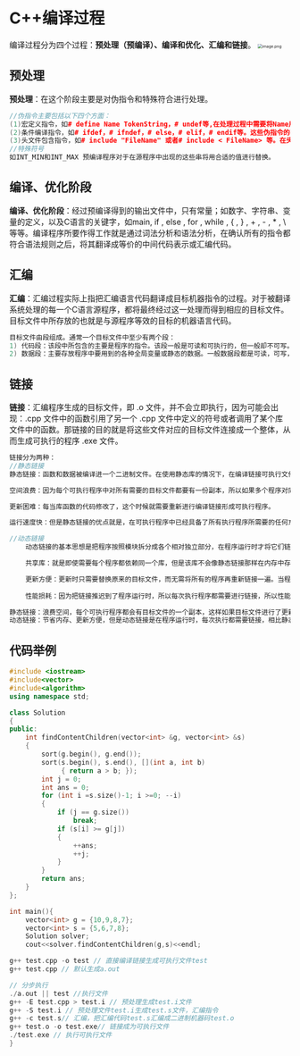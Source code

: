 <!--
 * @Description: 
 * @code: 
 * @Author: Li Jiaxin
 * @Date: 2022-01-03 22:03:56
-->
# C++编译过程
编译过程分为四个过程：**预处理（预编译）、编译和优化、汇编和链接**。
<img src="https://pic.leetcode-cn.com/1612676946-HVvkdR-image.png" alt="image.png" style="zoom:50%;" />

## 预处理
**预处理**：在这个阶段主要是对伪指令和特殊符合进行处理。

```C++
//伪指令主要包括以下四个方面：
(1)宏定义指令，如# define Name TokenString，# undef等,在处理过程中需要将Name用TokenString替换，但作为字符串常量的 Name则不被替换。
(2)条件编译指令，如# ifdef，# ifndef，# else，# elif，# endif等。这些伪指令的引入使得程序员可以通过定义不同的宏来决定编译程序对哪些代码进行处理。预编译程序将根据有关的文件，将那些不必要的代码过滤掉。
(3)头文件包含指令，如# include "FileName" 或者# include < FileName> 等。在头文件中一般用伪指令# define定义了大量的宏（最常见的是字符常量），同时包含有各种外部符号的声明。采用头文件的目的主要是为了使某些定义可以供多个不同的C源程序使用。因为在需要用到这些定义的C源程序中，只需加上一条# include语句即可，而不必再在此文件中将这些定义重复一遍。预编译程序将把头文件中的定义统统都加入到它所产生的输出文件中，以供编译程序对之进行处理。
//特殊符号
如INT_MIN和INT_MAX 预编译程序对于在源程序中出现的这些串将用合适的值进行替换。  
```

## 编译、优化阶段

**编译、优化阶段**：经过预编译得到的输出文件中，只有常量；如数字、字符串、变量的定义，以及C语言的关键字，如main, if , else , for , while , { , } , + , - , * , \ 等等。编译程序所要作得工作就是通过词法分析和语法分析，在确认所有的指令都符合语法规则之后，将其翻译成等价的中间代码表示或汇编代码。

## 汇编
**汇编**：汇编过程实际上指把汇编语言代码翻译成目标机器指令的过程。对于被翻译系统处理的每一个C语言源程序，都将最终经过这一处理而得到相应的目标文件。目标文件中所存放的也就是与源程序等效的目标的机器语言代码。

```C++
目标文件由段组成。通常一个目标文件中至少有两个段：
1) 代码段：该段中所包含的主要是程序的指令。该段一般是可读和可执行的，但一般却不可写。
2) 数据段：主要存放程序中要用到的各种全局变量或静态的数据。一般数据段都是可读，可写，可执行的。
```

## 链接
**链接**：汇编程序生成的目标文件，即 .o 文件，并不会立即执行，因为可能会出现：.cpp 文件中的函数引用了另一个 .cpp 文件中定义的符号或者调用了某个库文件中的函数。那链接的目的就是将这些文件对应的目标文件连接成一个整体，从而生成可执行的程序 .exe 文件。

```C++
链接分为两种：
//静态链接
静态链接：函数和数据被编译进一个二进制文件。在使用静态库的情况下，在编译链接可执行文件时，链接器从库中复制这些函数和数据并把它们和应用程序的其它模块组合起来创建最终的可执行文件。

空间浪费：因为每个可执行程序中对所有需要的目标文件都要有一份副本，所以如果多个程序对同一个目标文件都有依赖，会出现同一个目标文件都在内存存在多个副本；

更新困难：每当库函数的代码修改了，这个时候就需要重新进行编译链接形成可执行程序。

运行速度快：但是静态链接的优点就是，在可执行程序中已经具备了所有执行程序所需要的任何东西，在执行的时候运行速度快。

//动态链接
    动态链接的基本思想是把程序按照模块拆分成各个相对独立部分，在程序运行时才将它们链接在一起形成一个完整的程序，而不是像静态链接一样把所有程序模块都链接成一个单独的可执行文件。

    共享库：就是即使需要每个程序都依赖同一个库，但是该库不会像静态链接那样在内存中存在多分，副本，而是这多个程序在执行时共享同一份副本；

    更新方便：更新时只需要替换原来的目标文件，而无需将所有的程序再重新链接一遍。当程序下一次运行时，新版本的目标文件会被自动加载到内存并且链接起来，程序就完成了升级的目标。
    
    性能损耗：因为把链接推迟到了程序运行时，所以每次执行程序都需要进行链接，所以性能会有一定损失。

静态链接：浪费空间，每个可执行程序都会有目标文件的一个副本，这样如果目标文件进行了更新操作，就需要重新进行编译链接生成可执行程序（更新困难）；优点就是执行的时候运行速度快，因为可执行程序具备了程序运行的所有内容。
动态链接：节省内存、更新方便，但是动态链接是在程序运行时，每次执行都需要链接，相比静态链接会有一定的性能损失。
```

## 代码举例

```C++
#include <iostream>
#include<vector>
#include<algorithm>
using namespace std;

class Solution
{
public:
    int findContentChildren(vector<int> &g, vector<int> &s)
    {
        sort(g.begin(), g.end());
        sort(s.begin(), s.end(), [](int a, int b)
             { return a > b; });
        int j = 0;
        int ans = 0;
        for (int i =s.size()-1; i >=0; --i)
        {
            if (j == g.size())
                break;
            if (s[i] >= g[j])
            {
                ++ans;
                ++j;
            }
        }
        return ans;
    }
};

int main(){
    vector<int> g = {10,9,8,7};
    vector<int> s = {5,6,7,8};
    Solution solver;
    cout<<solver.findContentChildren(g,s)<<endl;

g++ test.cpp -o test // 直接编译链接生成可执行文件test
g++ test.cpp // 默认生成a.out

// 分步执行
./a.out || test //执行文件
g++ -E test.cpp > test.i // 预处理生成test.i文件
g++ -S test.i // 预处理文件test.i生成test.s文件，汇编指令
g++ -c test.s// 汇编，把汇编代码test.s汇编成二进制机器码test.o
g++ test.o -o test.exe// 链接成为可执行文件
./test.exe // 执行可执行文件
} 
```

